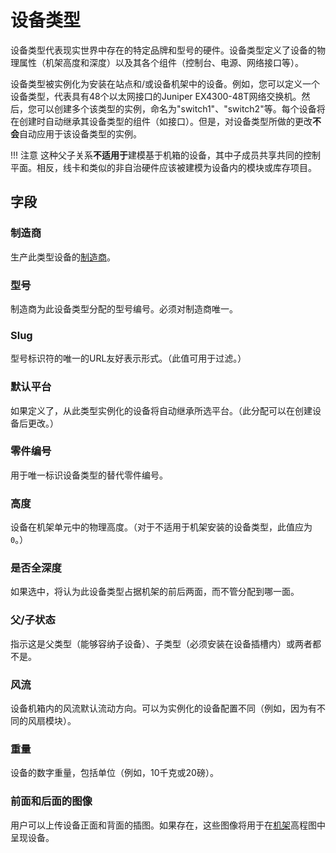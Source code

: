 # 设备类型

设备类型代表现实世界中存在的特定品牌和型号的硬件。设备类型定义了设备的物理属性（机架高度和深度）以及其各个组件（控制台、电源、网络接口等）。

设备类型被实例化为安装在站点和/或设备机架中的设备。例如，您可以定义一个设备类型，代表具有48个以太网接口的Juniper EX4300-48T网络交换机。然后，您可以创建多个该类型的实例，命名为"switch1"、"switch2"等。每个设备将在创建时自动继承其设备类型的组件（如接口）。但是，对设备类型所做的更改**不会**自动应用于该设备类型的实例。

!!! 注意
    这种父子关系**不适用于**建模基于机箱的设备，其中子成员共享共同的控制平面。相反，线卡和类似的非自治硬件应该被建模为设备内的模块或库存项目。

## 字段

### 制造商

生产此类型设备的[制造商](./manufacturer.md)。

### 型号

制造商为此设备类型分配的型号编号。必须对制造商唯一。

### Slug

型号标识符的唯一的URL友好表示形式。（此值可用于过滤。）

### 默认平台

如果定义了，从此类型实例化的设备将自动继承所选平台。（此分配可以在创建设备后更改。）

### 零件编号

用于唯一标识设备类型的替代零件编号。

### 高度

设备在机架单元中的物理高度。（对于不适用于机架安装的设备类型，此值应为`0`。）

### 是否全深度

如果选中，将认为此设备类型占据机架的前后两面，而不管分配到哪一面。

### 父/子状态

指示这是父类型（能够容纳子设备）、子类型（必须安装在设备插槽内）或两者都不是。

### 风流

设备机箱内的风流默认流动方向。可以为实例化的设备配置不同（例如，因为有不同的风扇模块）。

### 重量

设备的数字重量，包括单位（例如，10千克或20磅）。

### 前面和后面的图像

用户可以上传设备正面和背面的插图。如果存在，这些图像将用于在[机架](./rack.md)高程图中呈现设备。
